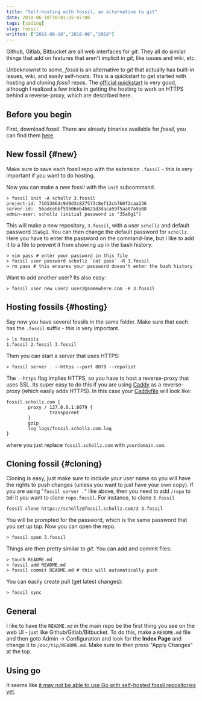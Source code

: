 ```yaml
---
title: "Self-hosting with fossil, an alternative to git"
date: 2018-06-10T10:01:55-07:00
tags: [coding]
slug: fossil
written: ["2018-06-10","2018-06","2018"]
---
```


Github, Gitlab, Bitbucket are all web interfaces for *git*. They all do similar things that add on features that aren't implicit in *git*, like issues and wiki, etc. 

Unbeknownst to some, *fossil* is an alternative to *git* that actually has built-in issues, wiki, and easily self-hosts. This is a quickstart to get started with hosting and cloning *fossil* repos. The [official quickstart](http://www.fossil-scm.org/index.html/doc/2010-01-01/www/quickstart.wiki) is very good, although I realized a few tricks in getting the hosting to work on HTTPS behind a reverse-proxy, which are described here.

## Before you begin 

First, download fossil. There are already binaries available for *fossil*, you can find them [here](https://www.fossil-scm.org/xfer/uv/download.html).

## New fossil {#new}

Make sure to save each fossil repo with the extension `.fossil` - this is very important if you want to do hosting.

Now you can make a new fossil with the `init` subcommand.

```
> fossil init -A schollz 3.fossil
project-id: 7165366dc9d0d3c827573c8ef12cb760f2caa236
server-id:  56adcebbf59b06eb4b621d3daca59f5aa87a9a08
admin-user: schollz (initial password is "35a6g1")
```

This will make a new repository, `3.fossil`, with a user `schollz` and default password `35a6g1`. You can then change the default password for `schollz`. Here you have to enter the password on the command-line, but I like to add it to a file to prevent it from showing up in the bash history.

```
> vim pass # enter your password in this file
> fossil user password schollz `cat pass` -R 3.fossil
> rm pass # this ensures your password doesn't enter the bash history
```

Want to add another user? Its also easy:

```
> fossil user new user2 user2@somewhere.com -R 3.fossil
```

## Hosting fossils {#hosting}

Say now you have several fossils in the same folder. Make sure that each has the `.fossil` suffix - this is very important.

```
> ls fossils
1.fossil 2.fossil 3.fossil
```

Then you can start a server that uses HTTPS:

```
> fossil server . --https --port 8079 --repolist
```

The `--https` flag implies HTTPS, so you have to host a reverse-proxy that uses SSL. Its super easy to do this if you are using [Caddy](https://caddyserver.com/download) as a reverse-proxy (which easily adds HTTPS). In this case your [Caddyfile](https://caddyserver.com/tutorial/caddyfile) will look like:

```
fossil.schollz.com {
        proxy / 127.0.0.1:8079 {
                transparent
        }
        gzip
        log logs/fossil.schollz.com.log
}
```

where you just replace `fossil.schollz.com` with `yourdomain.com`.


## Cloning fossil {#cloning}

Cloning is easy, just make sure to include your user name so you will have the rights to push changes (unless you want to just have your own copy). If you are using "`fossil server .`" like above, then you need to add `/repo` to tell it you want to clone `repo.fossil`. For instance, to clone `3.fossil`

```
fossil clone https://schollz@fossil.schollz.com/3 3.fossil
```

You will be prompted for the password, which is the same password that you set up top. Now you can open the repo.

```
> fossil open 3.fossil
```

Things are then pretty similar to *git*. You can add and commit files:

```
> touch README.md
> fossil add README.md
> fossil commit README.md # this will automatically push
```

You can easily create pull (get latest changes):

```
> fossil sync
```

## General

I like to have the `README.md` in the main repo be the first thing you see on the web UI - just like Github/Gitlab/Bitbucket. To do this, make a `README.md` file and then goto Admin -> Configuration and look for the **Index Page** and change it to `/doc/tip/README.md`. Make sure to then press "Apply Changes" at the top.

## Using go

It seems like [it may not be able to use Go with self-hosted fossil repositories yet](https://github.com/golang/go/issues/25811).